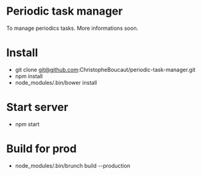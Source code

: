 # Periodic task manager

To manage periodics tasks. More informations soon.

# Install

* git clone git@github.com:ChristopheBoucaut/periodic-task-manager.git
* npm install
* node_modules/.bin/bower install

# Start server

* npm start

# Build for prod

* node_modules/.bin/brunch build --production

